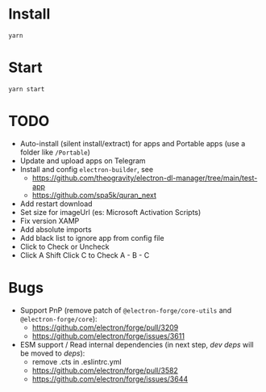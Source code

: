 # Install
`yarn`

# Start
`yarn start`

# TODO
- Auto-install (silent install/extract) for apps and Portable apps (use a folder like `/Portable`)
- Update and upload apps on Telegram
- Install and config `electron-builder`, see
  - https://github.com/theogravity/electron-dl-manager/tree/main/test-app
  - https://github.com/spa5k/quran_next
- Add restart download
- Set size for imageUrl (es: Microsoft Activation Scripts)
- Fix version XAMP
- Add absolute imports
- Add black list to ignore app from config file
- Click to Check or Uncheck
- Click A Shift Click C to Check A - B - C

# Bugs
- Support PnP (remove patch of `@electron-forge/core-utils` and `@electron-forge/core`):
  - https://github.com/electron/forge/pull/3209
  - https://github.com/electron/forge/issues/3611
- ESM support / Read internal dependencies (in next step, _dev deps_ will be moved to _deps_):
  - remove .cts in .eslintrc.yml
  - https://github.com/electron/forge/pull/3582
  - https://github.com/electron/forge/issues/3644